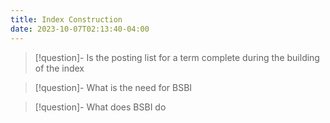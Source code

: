 ```yaml
---
title: Index Construction
date: 2023-10-07T02:13:40-04:00
---
```


> [!question]- Is the posting list for a term complete during the building of the index

> [!question]- What is the need for BSBI

> [!question]- What does BSBI do


